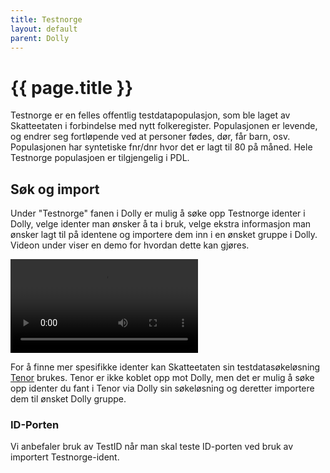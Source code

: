 ```yaml
---
title: Testnorge
layout: default
parent: Dolly
---
```

# {{ page.title }}
Testnorge er en felles offentlig testdatapopulasjon, som ble laget av Skatteetaten i
forbindelse med nytt folkeregister. Populasjonen er levende, og endrer seg fortløpende ved
at personer fødes, dør, får barn, osv. Populasjonen har syntetiske fnr/dnr hvor det er lagt til 80 på måned. 
Hele Testnorge populasjoen er tilgjengelig i PDL. 

## Søk og import
Under "Testnorge" fanen i Dolly er mulig å søke opp Testnorge identer i Dolly, velge identer man ønsker å ta i bruk, 
velge ekstra informasjon man ønsker lagt til på identene og importere dem inn i en ønsket gruppe i Dolly. Videon under viser en demo for 
hvordan dette kan gjøres.

<video src="https://user-images.githubusercontent.com/58416744/158974273-c3343258-b133-41bc-b1c5-33f7f4e97870.mov"
       controls="controls" style="max-width: 730px;" >

</video>

For å finne mer spesifikke identer kan Skatteetaten sin testdatasøkeløsning [Tenor](https://www.skatteetaten.no/skjema/testdata) 
brukes. Tenor er ikke koblet opp mot Dolly, men det er mulig å søke opp identer du fant i Tenor via Dolly sin 
søkeløsning og deretter importere dem til ønsket Dolly gruppe. 

### ID-Porten
Vi anbefaler bruk av TestID når man skal teste ID-porten ved bruk av importert Testnorge-ident. 

